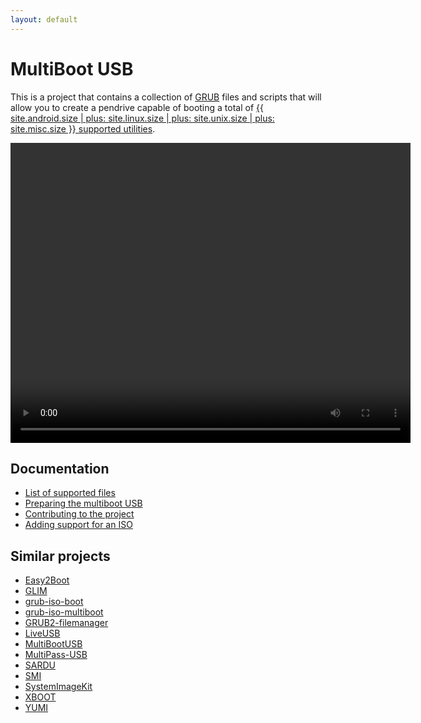 ```yaml
---
layout: default
---
```


# MultiBoot USB

This is a project that contains a collection of [GRUB][] files and scripts that will allow you to create a pendrive capable of booting a total of [{{ site.android.size | plus: site.linux.size | plus: site.unix.size | plus: site.misc.size }} supported utilities][isos].

<video width="640" height="480" controls="controls" loop="loop" title="Demo">
  <source src="{{ "/assets/vid/demo.webm" | relative_url }}" type="video/webm" />
  <source src="{{ "/assets/vid/demo.mp4" | relative_url }}" type="video/mp4" />
  <img src="{{ "/assets/img/demo.gif" | relative_url }}" title="Your browser does not support the video tag." alt="Demo" />
</video>


## Documentation

- [List of supported files][isos]
- [Preparing the multiboot USB][install]
- [Contributing to the project][contrib]
- [Adding support for an ISO][howto]


## Similar projects

- [Easy2Boot][]
- [GLIM][]
- [grub-iso-boot][]
- [grub-iso-multiboot][]
- [GRUB2-filemanager][]
- [LiveUSB][]
- [MultiBootUSB][]
- [MultiPass-USB][]
- [SARDU][]
- [SMI][]
- [SystemImageKit][]
- [XBOOT][]
- [YUMI][]


[contrib]: contrib.html
[easy2boot]: http://www.easy2boot.com/
[glim]: https://github.com/thias/glim
[grub-iso-boot]: https://github.com/Jimmy-Z/grub-iso-boot
[grub-iso-multiboot]: https://github.com/mpolitzer/grub-iso-multiboot
[grub2-filemanager]: https://github.com/a1ive/grub2-filemanager
[grub]: https://www.gnu.org/software/grub/
[howto]: howto.html
[install]: install.html
[isos]: isos.html
[liveusb]: http://liveusb.info/dotclear/
[multibootusb]: http://multibootusb.org/
[multipass-usb]: https://github.com/Thermionix/multipass-usb
[sardu]: http://www.sarducd.it/
[smi]: https://github.com/kilbith/smi
[systemimagekit]: https://github.com/probonopd/SystemImageKit
[xboot]: https://sites.google.com/site/shamurxboot/
[yumi]: https://www.pendrivelinux.com/yumi-multiboot-usb-creator/
